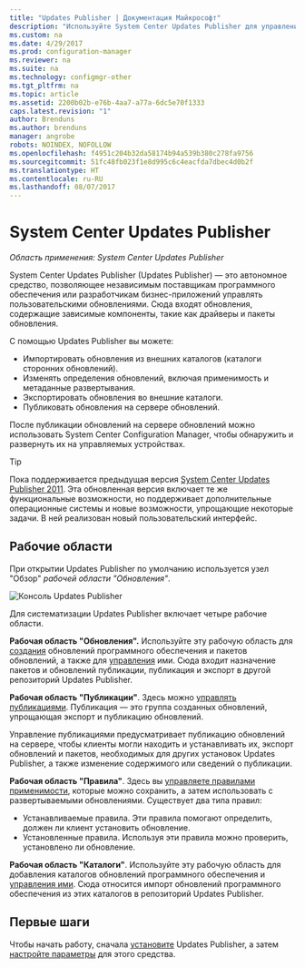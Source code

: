 ```yaml
---
title: "Updates Publisher | Документация Майкрософт"
description: "Используйте System Center Updates Publisher для управления пользовательскими обновлениями."
ms.custom: na
ms.date: 4/29/2017
ms.prod: configuration-manager
ms.reviewer: na
ms.suite: na
ms.technology: configmgr-other
ms.tgt_pltfrm: na
ms.topic: article
ms.assetid: 2200b02b-e76b-4aa7-a77a-6dc5e70f1333
caps.latest.revision: "1"
author: Brenduns
ms.author: brenduns
manager: angrobe
robots: NOINDEX, NOFOLLOW
ms.openlocfilehash: f4951c204b32da58174b94a539b380c278fa9756
ms.sourcegitcommit: 51fc48fb023f1e8d995c6c4eacfda7dbec4d0b2f
ms.translationtype: HT
ms.contentlocale: ru-RU
ms.lasthandoff: 08/07/2017
---
```

# <a name="system-center-updates-publisher"></a>System Center Updates Publisher

*Область применения: System Center Updates Publisher*

System Center Updates Publisher (Updates Publisher) — это автономное средство, позволяющее независимым поставщикам программного обеспечения или разработчикам бизнес-приложений управлять пользовательскими обновлениями. Сюда входят обновления, содержащие зависимые компоненты, такие как драйверы и пакеты обновления.

С помощью Updates Publisher вы можете:

-   Импортировать обновления из внешних каталогов (каталоги сторонних обновлений).
-   Изменять определения обновлений, включая применимость и метаданные развертывания.
-   Экспортировать обновления во внешние каталоги.
-   Публиковать обновления на сервере обновлений.

После публикации обновлений на сервере обновлений можно использовать System Center Configuration Manager, чтобы обнаружить и развернуть их на управляемых устройствах.

> [!TIP]  
> Пока поддерживается предыдущая версия [System Center Updates Publisher 2011](http://go.microsoft.com/fwlink/?LinkId=848111). Эта обновленная версия включает те же функциональные возможности, но поддерживает дополнительные операционные системы и новые возможности, упрощающие некоторые задачи. В ней реализован новый пользовательский интерфейс.

## <a name="workspaces"></a>Рабочие области
При открытии Updates Publisher по умолчанию используется узел "Обзор" *рабочей области "Обновления"*.

![Консоль Updates Publisher](media/console1.png)   


Для систематизации Updates Publisher включает четыре рабочие области.


**Рабочая область "Обновления".** Используйте эту рабочую область для [создания](/sccm/sum/tools/create-updates-with-updates-publisher) обновлений программного обеспечения и пакетов обновлений, а также для [управления](/sccm/sum/tools/manage-updates-with-updates-publisher) ими. Сюда входит назначение пакетов и обновлений публикации, публикация и экспорт в другой репозиторий Updates Publisher.

**Рабочая область "Публикации"**. Здесь можно [управлять публикациями](/sccm/sum/tools/updates-publisher-publications). Публикация — это группа созданных обновлений, упрощающая экспорт и публикацию обновлений.

Управление публикациями предусматривает публикацию обновлений на сервере, чтобы клиенты могли находить и устанавливать их, экспорт обновлений и пакетов, необходимых для других установок Updates Publisher, а также изменение содержимого или сведений о публикации.



**Рабочая область "Правила"**. Здесь вы [управляете правилами применимости](/sccm/sum/tools/updates-publisher-applicability-rules), которые можно сохранить, а затем использовать с развертываемыми обновлениями. Существует два типа правил:

-   Устанавливаемые правила. Эти правила помогают определить, должен ли клиент установить обновление.
-   Установленные правила. Используя эти правила можно проверить, установлено ли обновление.

**Рабочая область "Каталоги"**. Используйте эту рабочую область для добавления каталогов обновлений программного обеспечения и [управления ими](/sccm/sum/tools/updates-publisher-catalogs). Сюда относится импорт обновлений программного обеспечения из этих каталогов в репозиторий Updates Publisher.
## <a name="first-steps"></a>Первые шаги
Чтобы начать работу, сначала [установите](/sccm/sum/tools/install-updates-publisher) Updates Publisher, а затем [настройте параметры](/sccm/sum/tools/updates-publisher-options) для этого средства.
